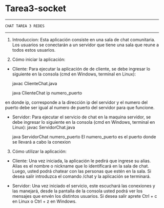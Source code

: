 # Tarea3-socket
------------------------------

    CHAT TAREA 3 REDES

------------------------------

1. Introduccion:
Esta aplicación consiste en una sala de chat comunitaria. Los usuarios se conectarán a un servidor que tiene una sala que reune a todos estos usuarios.

2. Cómo iniciar la aplicación:
- Cliente: Para ejecutar la aplicación de de cliente, se debe ingresar lo siguiente en la consola (cmd en Windows, terminal en Linux):

    javac ClienteChat.java
    
    java ClienteChat ip numero_puerto
    
en donde ip, corresponde a la dirección ip del servidor y el numero del puerto debe ser igual al numero de puerto del servidor para que funcione.

- Servidor: Para ejecutar el servicio de chat en la maquina servidor, se debe ingresar lo siguiente en la consola (cmd en Windows, terminal en Linux):
    javac ServidorChat.java
    
    java ServidorChat numero_puerto
El numero_puerto es el puerto donde se llevará a cabo la conexion

3. Cómo utilizar la aplicación:
- Cliente: 
Una vez iniciada, la aplicación le pedirá que ingrese su alias. Alias es el nombre o nickname que lo identificará en la sala de chat. Luego, usted podrá chatear con las personas que estén en la sala.
Si desea salir introduzca el comando /chat y la aplicación se terminará.

- Servidor:
Una vez iniciado el servicio, este escuchará las conexiones y las manejará, desde la pantalla de la consola usted podrá ver los mensajes que envén los distintos usuarios.
Si desea salir aprete Ctrl + c en Linux o Ctrl + z en Windows.

